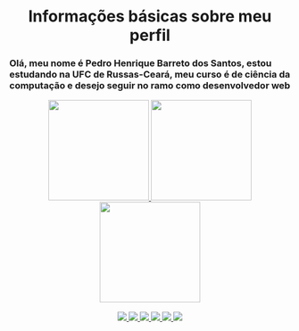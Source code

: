 <h1 align="center">Informações básicas sobre meu perfil</h1>

<h3>Olá, meu nome é Pedro Henrique Barreto dos Santos, estou estudando na UFC de Russas-Ceará, meu curso é de ciência da computação e desejo seguir no ramo como desenvolvedor web</h3>

<div align="center">
  <a href="https://github.com/pedro-barreto">
    <img height="180px" src="https://github-readme-stats.vercel.app/api/?username=pedro-barreto&show_icons=true&include_all_commits=true&hide_border=true&theme=tokyonight"/>
    <img height="180px" src="https://github-readme-stats.vercel.app/api/top-langs/?username=pedro-barreto&layout=compact&hide_border=true&theme=tokyonight" />
    <img height="180px" src="https://github-readme-streak-stats.herokuapp.com/?user=pedro-barreto&include_all_commits=true&theme=tokyonight&border=transparent"/>
  </a>
</div>
<div align="center"><br>
  <a href="https://github.com/pedro-barreto">
    <img src="https://img.shields.io/badge/HTML5-E34F26?style=for-the-badge&logo=html5&logoColor=white&color=1A1B27"/>
    <img src="https://img.shields.io/badge/CSS3-1572B6?style=for-the-badge&logo=css3&logoColor=white&color=1A1B27"/>
    <img src="https://img.shields.io/badge/JavaScript-323330?style=for-the-badge&logo=javascript&logoColor=white&color=1A1B27"/>
    <img src="https://img.shields.io/badge/react-%2320232a.svg?style=for-the-badge&logo=react&logoColor=white&color=1A1B27"/>
    <img src="https://img.shields.io/badge/SASS-hotpink.svg?style=for-the-badge&logo=SASS&logoColor=white&color=1A1B27"/>
    <img src="https://img.shields.io/badge/Tailwind_CSS-38B2AC?style=for-the-badge&logo=tailwind-css&logoColor=white&color=1A1B27"/>
  </a>
</div>
